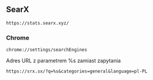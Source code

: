 ## SearX
```
https://stats.searx.xyz/
```


### Chrome

```
chrome://settings/searchEngines
```

Adres URL z parametrem %s zamiast zapytania

```
https://srx.sx/?q=%s&categories=general&language=pl-PL
```
